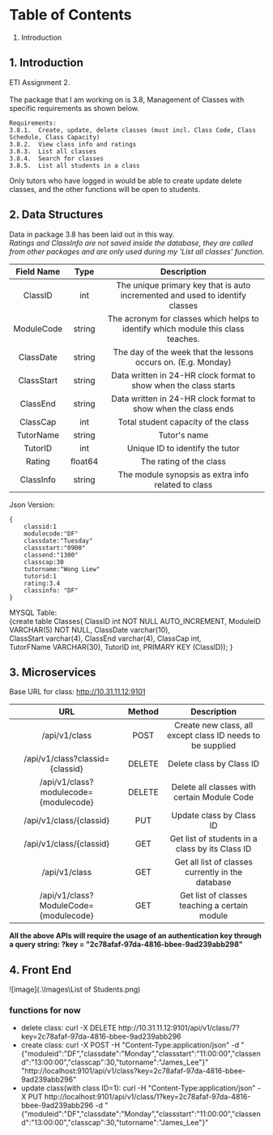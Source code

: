 # Table of Contents
1. Introduction


## 1. Introduction
ETI Assignment 2. <br></br>
The package that I am working on is 3.8, Management of Classes with specific requirements as shown below.
```
Requirements:
3.8.1.	Create, update, delete classes (must incl. Class Code, Class Schedule, Class Capacity)
3.8.2.	View class info and ratings
3.8.3.	List all classes
3.8.4.	Search for classes
3.8.5.	List all students in a class
```
Only tutors who have logged in would be able to create update delete classes, and the other functions will be open to students.

## 2. Data Structures
Data in package 3.8 has been laid out in this way.</br> *Ratings and ClassInfo are not saved inside the database, they are called from other packages and are only used during my 'List all classes' function.*

| Field Name | Type  | Description  |
| :--------: | :---: | :----------: |
| ClassID | int | The unique primary key that is auto incremented and used to identify classes |
| ModuleCode | string | The acronym for classes which helps to identify which module this class teaches. |
| ClassDate | string | The day of the week that the lessons occurs on. (E.g. Monday) |
| ClassStart | string | Data written in 24-HR clock format to show when the class starts |
| ClassEnd | string | Data written in 24-HR clock format to show when the class ends |
| ClassCap | int | Total student capacity of the class |
| TutorName | string | Tutor's name |
| TutorID | int | Unique ID to identify the tutor |
| Rating | float64 | The rating of the class |
| ClassInfo | string | The module synopsis as extra info related to class |

Json Version:
```
{
	classid:1
	modulecode:"DF"
	classdate:"Tuesday"
	classstart:"0900"
	classend:"1300"
	classcap:30
	tutorname:"Wong Liew"
	tutorid:1
	rating:3.4
	classinfo: "DF"
}
```
MYSQL Table:</br>
{create table Classes(
	ClassID int NOT NULL AUTO_INCREMENT, 
	ModuleID VARCHAR(5) NOT NULL,
	ClassDate varchar(10),  
	ClassStart  varchar(4), 
	ClassEnd varchar(4),
    ClassCap int,  
	TutorFName VARCHAR(30),
    TutorID int,
    PRIMARY KEY (ClassID));
}
## 3. Microservices 
Base URL for class: http://10.31.11.12:9101

| URL | Method  | Description  |
| :--------: | :---: | :----------: |
| /api/v1/class | POST | Create new class, all except class ID needs to be supplied |
| /api/v1/class?classid={classid} | DELETE | Delete class by Class ID |
| /api/v1/class?modulecode={modulecode} | DELETE | Delete all classes with certain Module Code |
| /api/v1/class/{classid} | PUT | Update class by Class ID |
| /api/v1/class/{classid} | GET | Get list of students in a class by its Class ID |
| /api/v1/class | GET | Get all list of classes currently in the database |
| /api/v1/class?ModuleCode={modulecode} | GET | Get list of classes teaching a certain module |

**All the above APIs will require the usage of an authentication key through a query string: ?key = "2c78afaf-97da-4816-bbee-9ad239abb298"**

## 4. Front End


![image](.\Images\List of Students.png)

### functions for now
<ul><li>delete class:
curl -X DELETE http://10.31.11.12:9101/api/v1/class/7?key=2c78afaf-97da-4816-bbee-9ad239abb296</li>
<li>create class:
curl -X POST -H "Content-Type:application/json" -d "{"moduleid":"DF","classdate":"Monday","classstart":"11:00:00","classend":"13:00:00","classcap":30,"tutorname":"James_Lee"}" "http://localhost:9101/api/v1/class?key=2c78afaf-97da-4816-bbee-9ad239abb296"</li>
<li>update class(with class ID=1):
curl -H "Content-Type:application/json" -X PUT http://localhost:9101/api/v1/class/1?key=2c78afaf-97da-4816-bbee-9ad239abb296 -d "{"moduleid":"DF","classdate":"Monday","classstart":"11:00:00","classend":"13:00:00","classcap":30,"tutorname":"James_Lee"}"</li>
</ul>

